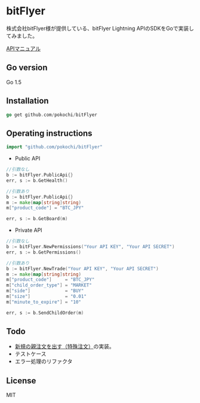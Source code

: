 # bitFlyer

株式会社bitFlyer様が提供している、bitFlyer Lightning APIのSDKをGoで実装してみました。

[APIマニュアル](https://lightning.bitflyer.jp/docs)

## Go version

Go 1.5

## Installation

```go
go get github.com/pokochi/bitFlyer
```

## Operating instructions

```go
import "github.com/pokochi/bitFlyer"
```

* Public API

```go
//引数なし
b := bitFlyer.PublicApi{}
err, s := b.GetHealth()

//引数あり
b := bitFlyer.PublicApi{}
m := make(map[string]string)
m["product_code"] = "BTC_JPY"

err, s := b.GetBoard(m)
```

* Private API

```go
//引数なし
b := bitFlyer.NewPermissions("Your API KEY", "Your API SECRET")
err, s := b.GetPermissions()

//引数あり
b := bitFlyer.NewTrade("Your API KEY", "Your API SECRET")
m := make(map[string]string)
m["product_code"]     = "BTC_JPY"
m["child_order_type"] = "MARKET"
m["side"]             = "BUY"
m["size"]             = "0.01"
m["minute_to_expire"] = "10"

err, s := b.SendChildOrder(m)
```

## Todo

* [新規の親注文を出す（特殊注文）](https://lightning.bitflyer.jp/docs#新規の親注文を出す特殊注文)の実装。
* テストケース
* エラー処理のリファクタ

## License

MIT
